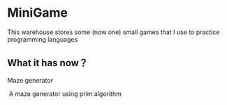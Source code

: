 # MiniGame
This warehouse stores some (now one) small games that I use to practice programming languages

## What it has now？

Maze generator 

​	A maze generator using prim algorithm
